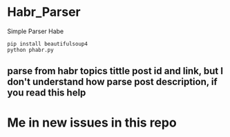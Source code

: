 # Habr_Parser
Simple Parser Habe

```
pip install beautifulsoup4
python phabr.py 
```
## parse from habr topics tittle post id and link, but I don't understand how parse post description, if you read this help

# Me in new issues in this repo
